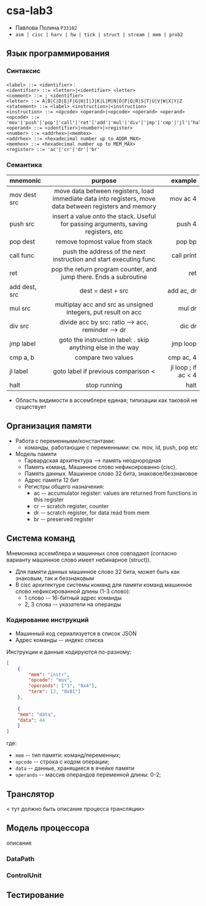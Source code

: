 # csa-lab3

- Павлова Полина `P33102`
- `asm | cisc | harv | hw | tick | struct | stream | mem | prob2`

## Язык программирования
### Синтаксис
``` ebnf
<label> ::= <identifier>：
<identifier> ::= <letter>|<identifier> <letter>
<comment> ::= ; <identifier>
<letter> ::= A|B|C|D|E|F|G|H|I|J|K|L|M|N|O|P|Q|R|S|T|U|V|W|X|Y|Z 
<statement> ::= <label> <instruction>|<instruction>
<instruction> ::= <opcode> <operand>|<opcode> <operand> <operand>
<opcode> ::= 'mov'|'push'|'pop'|'call'|'ret'|'add'|'mul'|'div'|'jmp'|'cmp'|'jl'|‘halt’
<operand> ::= <identifier>|<number>|<register>
<number> ::= <addrhex>|<memhex>
<addrhex> ::= <hexadecimal number up to ADDR_MAX>
<memhex> ::= <hexadecimal number up to MEM_MAX>
<register> ::= 'ac'|'cr'|'dr'|'br'
```
### Семантика
| mnemonic      |                                                 purpose                                                 |             example |
|:--------------|:-------------------------------------------------------------------------------------------------------:|--------------------:|
| mov dest src  | move data between registers, load immediate data into registers, move data between registers and memory |            mov ac 4 |
| push src      |           insert a value onto the stack.  Useful for passing arguments, saving registers, etc           |              push 4 |
| pop  dest     |                                     remove topmost value from stack                                     |              pop bp |
| call func     |                    push the address of the next instruction and start executing func                    |          call print |
| ret           |                    pop the return program counter, and jump there. Ends a subroutine                    |                 ret |
| add dest, src |                                            dest = dest + src                                            |          add ac, dr |
| mul   src     |                      multiplay acc and src as unsigned integers, put result on acc                      |              mul dr |
| div   src     |                            divide acc by src: ratio --> acc, reminder --> dr                            |              dic dr |
| jmp   label   |                       goto the instruction label: . skip anything else in the way                       |            jmp loop |
| cmp   a, b    |                                           compare two values                                            |           cmp ac, 4 |
| jl    label   |                                   goto label if previous comparison <                                   | jl loop ; if ac < 4 |
| halt          |                                              stop running                                               |                halt |


- Область видимости в ассемблере единая; типизации как таковой не существует 

## Организация памяти
- Работа с переменными/константами:
  - команды, работающие с переменными: см. mov, ld, push, pop etc
- Модель памяти
  - Гарвардская архитектура --> память неоднородная
  - Память команд. Машинное слово нефиксированно (cisc).
  - Память данных. Машинное слово 32 бита, знаковое/беззнаковое
  - Адрес памяти 12 бит
  - Регистры общего назначения:
    - ac -- accumulator register: values are returned from functions in this register
    - cr -- scratch register, counter
    - dr -- scratch register, for data read from mem
    - br -- preserved register
## Система команд
Мнемоника ассемблера и машинных слов совпадают (согласно варианту машинное слово имеет небинарное (struct)).
- Для памяти данных машинное слово 32 бита, может быть как знаковым, так и беззнаковым
- В cisc архитектуре системы команд для памяти команд машинное слово нефиксированной длины (1-3 слово):
  - 1 слово -- 16-битный адрес команды
  - 2, 3 слова -- указатели на операнды

### Кодирование инструкций
- Машинный код сериализуется в список JSON
- Адрес команды -- индекс списка

Инструкции и данные кодируются по-разному:

```json
[
    {
        "mem": "instr",
        "opcode": "mov",
        "operands": ["1", "0x4"],
        "term": [2, "0x01"]
    },
  
    {
    "mem": "data",
    "data": 44
    }
]
```
где:
- `mem` -- тип памяти: команд/переменных;
- `opcode` -- строка с кодом операции;
- `data` -- данные, хранящиеся в ячейке памяти
- `operands` -- массив операндов переменной длины: 0-2;

## Транслятор
< тут должно быть описание процесса трансляции>
## Модель процессора
описание
### DataPath
### ControlUnit

## Тестирование
